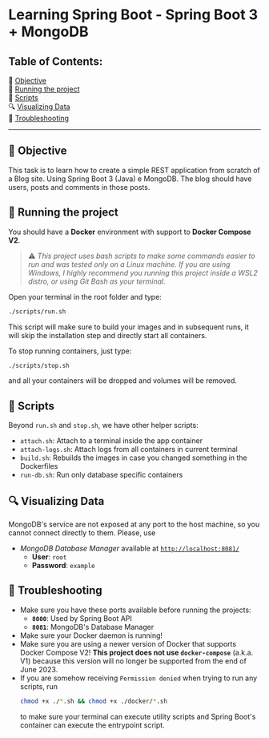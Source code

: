 # Learning Spring Boot - Spring Boot 3 + MongoDB


## Table of Contents:

🎯 [Objective](#-objective)  
🏃 [Running the project](#-running-the-project)  
📄 [Scripts](#-scripts)  
🔍 [Visualizing Data](#-visualizing-data)   
🚧 [Troubleshooting](#-troubleshooting)


---


## 🎯 Objective

This task is to learn how to create a simple REST application from scratch of a Blog site. Using Spring Boot 3 (Java) e MongoDB. The blog should have users, posts and comments in those posts.


## 🏃 Running the project

You should have a **Docker** environment with support to **Docker Compose V2**.

> ⚠️ _This project uses bash scripts to make some commands easier to run and was tested only on a Linux machine. If you are using Windows, I highly recommend you running this project inside a WSL2 distro, or using Git Bash as your terminal._

Open your terminal in the root folder and type:

```bash
./scripts/run.sh
```

This script will make sure to build your images and in subsequent runs, it will skip the installation step and directly start all containers.

To stop running containers, just type:

```bash
./scripts/stop.sh
```

and all your containers will be dropped and volumes will be removed.


## 📄 Scripts

Beyond `run.sh` and `stop.sh`, we have other helper scripts:

- `attach.sh`: Attach to a terminal inside the app container
- `attach-logs.sh`: Attach logs from all containers in current terminal
- `build.sh`: Rebuilds the images in case you changed something in the Dockerfiles
- `run-db.sh`: Run only database specific containers


## 🔍 Visualizing Data

MongoDB's service are not exposed at any port to the host machine, so you cannot connect directly to them. Please, use

- _MongoDB Database Manager_ available at [`http://localhost:8081/`](http://localhost:8081/)
  - **User**: `root`
  - **Password**: `example`


## 🚧 Troubleshooting

- Make sure you have these ports available before running the projects:
  - **`8000`**: Used by Spring Boot API
  - **`8081`**: MongoDB's Database Manager
- Make sure your Docker daemon is running!
- Make sure you are using a newer version of Docker that supports Docker Compose V2! **This project does not use `docker-compose`** (a.k.a. V1) because this version will no longer be supported from the end of June 2023.
- If you are somehow receiving `Permission denied` when trying to run any scripts, run
  ```sh
  chmod +x ./*.sh && chmod +x ./docker/*.sh
  ```
  to make sure your terminal can execute utility scripts and Spring Boot's container can execute the entrypoint script.
